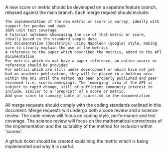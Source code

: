 A new score or metric should be developed on a separate feature branch, rebased against the main branch. Each merge request should include:

    The implementation of the new metric or score in xarray, ideally with support for pandas and dask
    100% unit test coverage
    A tutorial notebook showcasing the use of that metric or score, ideally based on the standard sample data
    API documentation (docstrings) using Napoleon (google) style, making sure to clearly explain the use of the metrics
    A reference to the paper which described the metrics, added to the API documentation
    For metrics which do not have a paper reference, an online source or reference should be provided
    For metrics which are still under development or which have not yet had an academic publication, they will be placed in a holding area within the API until the method has been properly published and peer reviewed (i.e. scores.emerging). The 'emerging' area of the API is subject to rapid change, still of sufficient community interest to include, similar to a 'preprint' of a score or metric.
    Add your score to summary_table_of_scores.md in the documentation

All merge requests should comply with the coding standards outlined in this document. Merge requests will undergo both a code review and a science review. The code review will focus on coding style, performance and test coverage. The science review will focus on the mathematical correctness of the implementation and the suitability of the method for inclusion within 'scores'.

A github ticket should be created explaining the metric which is being implemented and why it is useful.
